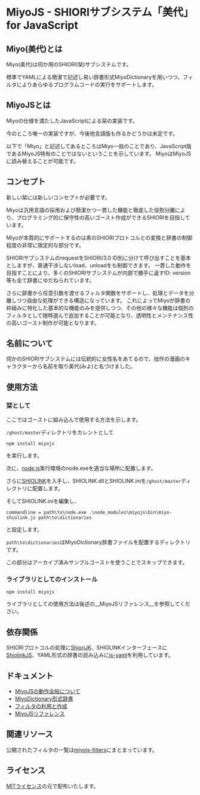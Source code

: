 MiyoJS - SHIORIサブシステム「美代」 for JavaScript
===============================================

Miyo(美代)とは
-----------------------

Miyo(美代)は伺か用のSHIORI(栞)サブシステムです。

標準でYAMLによる簡潔で記述し易い辞書形式MiyoDictionaryを用いつつ、フィルタによりあらゆるプログラムコードの実行をサポートします。

MiyoJSとは
-----------------------

Miyoの仕様を満たしたJavaScriptによる栞の実装です。

今のところ唯一の実装ですが、今後他言語版も作るかどうかは未定です。

以下で「Miyo」と記述してあるところはMiyo一般のことであり、JavaScript版であるMiyoJS特有のことではないということを示しています。
MiyoはMiyoJSに読み替えることが可能です。

コンセプト
-----------------------

新しい栞には新しいコンセプトが必要です。

Miyoは汎用言語の採用および簡潔かつ一貫した機能と徹底した役割分離により、プログラミング的に保守性の高いゴースト作成ができるSHIORIを目指しています。

Miyoが本質的にサポートするのは素のSHIORIプロトコルとの変換と辞書の制御程度の非常に限定的な部分です。

SHIORIサブシステムのrequestをSHIORI/3.0 ID別に分けて呼び出すことを基本としますが、普通干渉しないload、unloadをも制御できます。
一貫した動作を目指すことにより、多くのSHIORIサブシステムが内部で勝手に返すID: version等も全て辞書にゆだねられています。

さらに辞書から任意引数を渡せるフィルタ関数をサポートし、処理とデータを分離しつつ自由な処理ができる構造になっています。
これによってMiyoが辞書の枠組みに特化した基本的な機能のみを提供しつつ、その他の様々な機能は個別のフィルタとして随時選んで追加することが可能となり、透明性とメンテナンス性の高いゴースト制作が可能となります。

名前について
-----------------------

伺かのSHIORIサブシステムには伝統的に女性名をあてるので、拙作の漫画のキャラクターから名前を取り美代(みよ)と名づけました。

使用方法
-----------------------

### 栞として

ここではゴーストに組み込んで使用する方法を示します。

`/ghost/master`ディレクトリをカレントとして

    npm install miyojs

を実行します。

次に、[node.js](http://nodejs.org/)実行環境のnode.exeを適当な場所に配置します。

さらに[SHIOLINK](https://code.google.com/p/shiori-basic/downloads/)を入手し、SHIOLINK.dllとSHIOLINK.iniを`/ghost/master`ディレクトリに配置します。

そしてSHIOLINK.iniを編集し、

    commandline = path\to\node.exe .\node_modules\miyojs\bin\miyo-shiolink.js path\to\dictionaries

と設定します。

`path\to\dictionaries`はMiyoDictionary辞書ファイルを配置するディレクトリです。

この部分はアーカイブ済みサンプルゴーストを使うことでスキップできます。

### ライブラリとしてのインストール

    npm install miyojs

ライブラリとしての使用方法は後述の__MiyoJSリファレンス__を参照してください。

依存関係
-----------------------

SHIORIプロトコルの処理に[ShioriJK](https://github.com/Narazaka/shiorijk.git)、SHIOLINKインターフェースに[ShiolinkJS](https://github.com/Narazaka/shiolinkjs.git)、YAML形式の辞書の読み込みに[js-yaml](https://github.com/nodeca/js-yaml.git)を利用しています。

ドキュメント
-----------------------

- [MiyoJSの動作全般について](doc/miyojs_flow.ja.md)
- [MiyoDictionary形式辞書](doc/miyo_dictionary.ja.md)
- [フィルタの利用と作成](doc/miyojs_filter.ja.md)
- [MiyoJSリファレンス](doc/miyojs_reference.ja.md)

関連リソース
-----------------------

公開されたフィルタの一覧は[miyojs-filters](https://github.com/Narazaka/miyojs-filters/wiki)にまとまっています。

ライセンス
--------------------------

[MITライセンス](http://narazaka.net/license/MIT?2014)の元で配布いたします。

